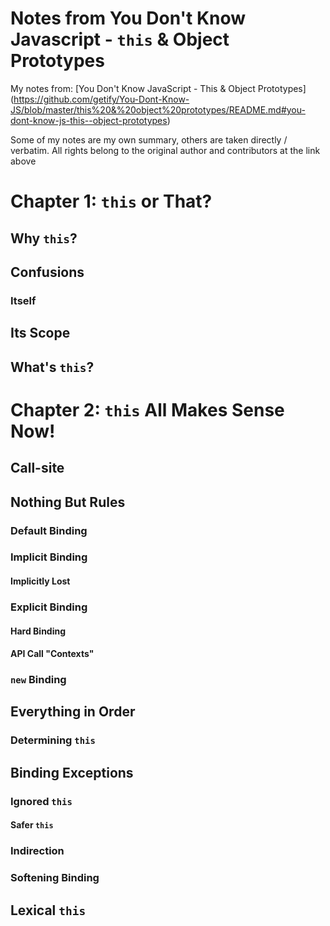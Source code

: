 # Notes from You Don't Know Javascript - `this` & Object Prototypes #
My notes from:
[You Don't Know JavaScript - This & Object Prototypes]
(https://github.com/getify/You-Dont-Know-JS/blob/master/this%20&%20object%20prototypes/README.md#you-dont-know-js-this--object-prototypes)

Some of my notes are my own summary, others are taken directly / verbatim.
All rights belong to the original author and contributors at the link above

# Chapter 1: `this` or That? #

## Why `this`? ##

## Confusions ##

### Itself ###

## Its Scope ##

## What's `this`? ##

# Chapter 2: `this` All Makes Sense Now! #

## Call-site ##

## Nothing But Rules ##

### Default Binding ###

### Implicit Binding ###

#### Implicitly Lost ####

### Explicit Binding ###

#### Hard Binding ####

#### API Call "Contexts" ####

### `new` Binding ###

## Everything in Order ##

### Determining `this` ###

## Binding Exceptions ##

### Ignored `this` ###

#### Safer `this` ####

### Indirection ###

### Softening Binding ###

## Lexical `this` ##
